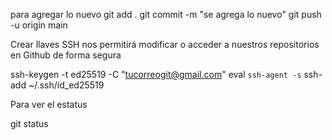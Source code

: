 para agregar lo nuevo
    git add .
    git commit -m "se agrega lo nuevo"
    git push -u origin main





Crear llaves SSH nos permitirá modificar o acceder 
a nuestros repositorios en Github de forma segura



ssh-keygen -t ed25519 -C "tucorreogit@gmail.com"
eval `ssh-agent -s`
ssh-add ~/.ssh/id_ed25519





Para ver el estatus

git status

# 
